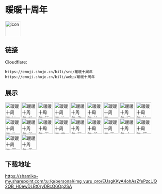 # 暖暖十周年
<img src="https://emoji.shojo.cn/bili/src/暖暖十周年/icon.png" width="50" height="50" alt="icon">

## 链接
Cloudflare:
```
https://emoji.shojo.cn/bili/src/暖暖十周年
https://emoji.shojo.cn/bili/webp/暖暖十周年
```
## 展示
<img src="https://emoji.shojo.cn/bili/src/暖暖十周年/暖暖十周年-hi.png" width="50" height="50" alt="暖暖十周年-hi">
<img src="https://emoji.shojo.cn/bili/src/暖暖十周年/暖暖十周年-哈哈哈.png" width="50" height="50" alt="暖暖十周年-哈哈哈">
<img src="https://emoji.shojo.cn/bili/src/暖暖十周年/暖暖十周年-打call.png" width="50" height="50" alt="暖暖十周年-打call">
<img src="https://emoji.shojo.cn/bili/src/暖暖十周年/暖暖十周年-许愿.png" width="50" height="50" alt="暖暖十周年-许愿">
<img src="https://emoji.shojo.cn/bili/src/暖暖十周年/暖暖十周年-抱抱.png" width="50" height="50" alt="暖暖十周年-抱抱">
<img src="https://emoji.shojo.cn/bili/src/暖暖十周年/暖暖十周年-让我康康.png" width="50" height="50" alt="暖暖十周年-让我康康">
<img src="https://emoji.shojo.cn/bili/src/暖暖十周年/暖暖十周年-wink.png" width="50" height="50" alt="暖暖十周年-wink">
<img src="https://emoji.shojo.cn/bili/src/暖暖十周年/暖暖十周年-问号.png" width="50" height="50" alt="暖暖十周年-问号">
<img src="https://emoji.shojo.cn/bili/src/暖暖十周年/暖暖十周年-比心.png" width="50" height="50" alt="暖暖十周年-比心">
<img src="https://emoji.shojo.cn/bili/src/暖暖十周年/暖暖十周年-生气.png" width="50" height="50" alt="暖暖十周年-生气">
<img src="https://emoji.shojo.cn/bili/src/暖暖十周年/暖暖十周年-哭哭.png" width="50" height="50" alt="暖暖十周年-哭哭">
<img src="https://emoji.shojo.cn/bili/src/暖暖十周年/暖暖十周年-再见.png" width="50" height="50" alt="暖暖十周年-再见">
<img src="https://emoji.shojo.cn/bili/src/暖暖十周年/暖暖十周年-害怕.png" width="50" height="50" alt="暖暖十周年-害怕">
<img src="https://emoji.shojo.cn/bili/src/暖暖十周年/暖暖十周年-顶瓜瓜.png" width="50" height="50" alt="暖暖十周年-顶瓜瓜">
<img src="https://emoji.shojo.cn/bili/src/暖暖十周年/暖暖十周年-晚安.png" width="50" height="50" alt="暖暖十周年-晚安">
<img src="https://emoji.shojo.cn/bili/src/暖暖十周年/暖暖十周年-干杯.png" width="50" height="50" alt="暖暖十周年-干杯">
<img src="https://emoji.shojo.cn/bili/src/暖暖十周年/暖暖十周年-十周年快乐.png" width="50" height="50" alt="暖暖十周年-十周年快乐">
<img src="https://emoji.shojo.cn/bili/src/暖暖十周年/暖暖十周年-摸鱼.png" width="50" height="50" alt="暖暖十周年-摸鱼">
<img src="https://emoji.shojo.cn/bili/src/暖暖十周年/暖暖十周年-下次一定.png" width="50" height="50" alt="暖暖十周年-下次一定">
<img src="https://emoji.shojo.cn/bili/src/暖暖十周年/暖暖十周年-无语.png" width="50" height="50" alt="暖暖十周年-无语">

## 下载地址

https://shamiko-my.sharepoint.com/:u:/g/personal/img_yuru_pro/EUsgKKyA4ohAsZfePzcUQ2QB_H0ewDLBt0ryDRcQ6Op2SA
